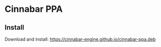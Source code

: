 # Cinnabar PPA

## Install

Download and install: https://cinnabar-engine.github.io/cinnabar-ppa.deb
